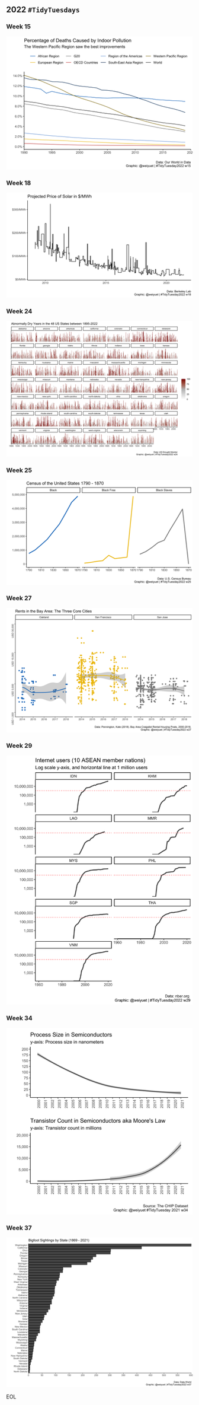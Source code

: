 ## 2022 `#TidyTuesdays`

### Week 15
![](https://github.com/weiyuet/tidy-tuesday/blob/main/2022/w15/indoor-pollution.png)

### Week 18
![](https://github.com/weiyuet/tidy-tuesday/blob/main/2022/w18/projected-price-solar.png)

### Week 24
![](https://github.com/weiyuet/tidy-tuesday/blob/main/2022/w24/extreme-dry.png)

### Week 25
![](https://github.com/weiyuet/tidy-tuesday/blob/main/2022/w25/us-population-census-1800s.png)

### Week 27
![](https://github.com/weiyuet/tidy-tuesday/blob/main/2022/w27/rent-bay-area-core-cities.png)

### Week 29
![](https://github.com/weiyuet/tidy-tuesday/blob/main/2022/w29/internetuser-asean.png)

### Week 34
![](https://github.com/weiyuet/tidy-tuesday/blob/main/2022/w34/process-size-and-transistor-count.png)

### Week 37
![](https://github.com/weiyuet/tidy-tuesday/blob/main/2022/w37/bigfoot-sightings-state.png)

EOL